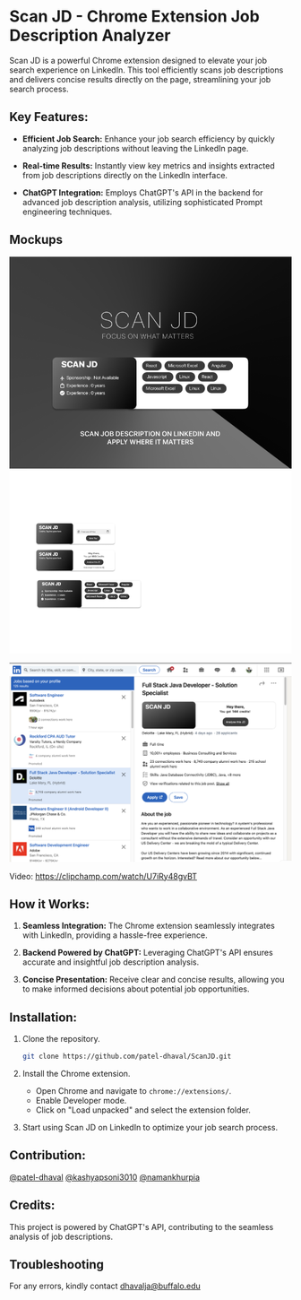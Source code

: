 # Scan JD - Chrome Extension Job Description Analyzer

Scan JD is a powerful Chrome extension designed to elevate your job search experience on LinkedIn. This tool efficiently scans job descriptions and delivers concise results directly on the page, streamlining your job search process.

## Key Features:

- **Efficient Job Search:** Enhance your job search efficiency by quickly analyzing job descriptions without leaving the LinkedIn page.

- **Real-time Results:** Instantly view key metrics and insights extracted from job descriptions directly on the LinkedIn interface.

- **ChatGPT Integration:** Employs ChatGPT's API in the backend for advanced job description analysis, utilizing sophisticated Prompt engineering techniques.

## Mockups

![Mockup 1](MockUps/Poster.png)
![Mockup 2](MockUps/Mockups.png)

[![Video](MockUps/Credits.png)](https://clipchamp.com/watch/U7iRy48gvBT)

Video: https://clipchamp.com/watch/U7iRy48gvBT

## How it Works:

1. **Seamless Integration:** The Chrome extension seamlessly integrates with LinkedIn, providing a hassle-free experience.

2. **Backend Powered by ChatGPT:** Leveraging ChatGPT's API ensures accurate and insightful job description analysis.

3. **Concise Presentation:** Receive clear and concise results, allowing you to make informed decisions about potential job opportunities.

## Installation:

1. Clone the repository.
    ```bash
    git clone https://github.com/patel-dhaval/ScanJD.git
    ```

2. Install the Chrome extension.
    - Open Chrome and navigate to `chrome://extensions/`.
    - Enable Developer mode.
    - Click on "Load unpacked" and select the extension folder.

3. Start using Scan JD on LinkedIn to optimize your job search process.

## Contribution:
[@patel-dhaval](https://github.com/patel-dhaval)
[@kashyapsoni3010](https://github.com/kashyapsoni3010)
[@namankhurpia](https://github.com/namankhurpia)

## Credits:

This project is powered by ChatGPT's API, contributing to the seamless analysis of job descriptions.

## Troubleshooting
For any errors, kindly contact dhavalja@buffalo.edu
